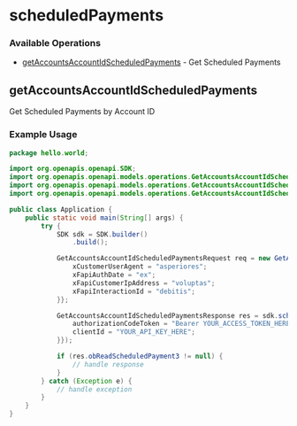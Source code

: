 # scheduledPayments

### Available Operations

* [getAccountsAccountIdScheduledPayments](#getaccountsaccountidscheduledpayments) - Get Scheduled Payments

## getAccountsAccountIdScheduledPayments

Get Scheduled Payments by Account ID

### Example Usage

```java
package hello.world;

import org.openapis.openapi.SDK;
import org.openapis.openapi.models.operations.GetAccountsAccountIdScheduledPaymentsRequest;
import org.openapis.openapi.models.operations.GetAccountsAccountIdScheduledPaymentsResponse;
import org.openapis.openapi.models.operations.GetAccountsAccountIdScheduledPaymentsSecurity;

public class Application {
    public static void main(String[] args) {
        try {
            SDK sdk = SDK.builder()
                .build();

            GetAccountsAccountIdScheduledPaymentsRequest req = new GetAccountsAccountIdScheduledPaymentsRequest("hic", "necessitatibus") {{
                xCustomerUserAgent = "asperiores";
                xFapiAuthDate = "ex";
                xFapiCustomerIpAddress = "voluptas";
                xFapiInteractionId = "debitis";
            }};            

            GetAccountsAccountIdScheduledPaymentsResponse res = sdk.scheduledPayments.getAccountsAccountIdScheduledPayments(req, new GetAccountsAccountIdScheduledPaymentsSecurity("delectus", "quae") {{
                authorizationCodeToken = "Bearer YOUR_ACCESS_TOKEN_HERE";
                clientId = "YOUR_API_KEY_HERE";
            }});

            if (res.obReadScheduledPayment3 != null) {
                // handle response
            }
        } catch (Exception e) {
            // handle exception
        }
    }
}
```
